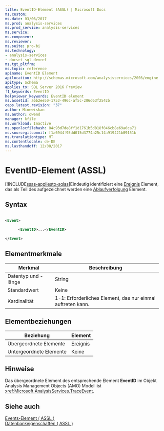```yaml
---
title: EventID-Element (ASSL) | Microsoft Docs
ms.custom: 
ms.date: 03/06/2017
ms.prod: analysis-services
ms.prod_service: analysis-services
ms.service: 
ms.component: 
ms.reviewer: 
ms.suite: pro-bi
ms.technology:
- analysis-services
- docset-sql-devref
ms.tgt_pltfrm: 
ms.topic: reference
apiname: EventID Element
apilocation: http://schemas.microsoft.com/analysisservices/2003/engine
apitype: Schema
applies_to: SQL Server 2016 Preview
f1_keywords: EventID
helpviewer_keywords: EventID element
ms.assetid: a6b2ee50-1753-496c-af5c-206d63f2542b
caps.latest.revision: "37"
author: Minewiskan
ms.author: owend
manager: kfile
ms.workload: Inactive
ms.openlocfilehash: 84c93d7de8ff1d1761b5d818f046cb8e69a0ca71
ms.sourcegitcommit: f1a6944f95dd015d3774a25c14a919421b09151b
ms.translationtype: MT
ms.contentlocale: de-DE
ms.lasthandoff: 12/08/2017
---
```

# <a name="eventid-element-assl"></a>EventID-Element (ASSL)
[!INCLUDE[ssas-appliesto-sqlas](../../../includes/ssas-appliesto-sqlas.md)]Eindeutig identifiziert eine [Ereignis](../../../analysis-services/scripting/objects/event-element-assl.md) Element, das als Teil des aufgezeichnet werden eine [Ablaufverfolgung](../../../analysis-services/scripting/objects/trace-element-assl.md) Element.  
  
## <a name="syntax"></a>Syntax  
  
```xml  
  
<Event>  
  
      <EventID>...</EventID>  
  
</Event>  
```  
  
## <a name="element-characteristics"></a>Elementmerkmale  
  
|Merkmal|Beschreibung|  
|--------------------|-----------------|  
|Datentyp und -länge|String|  
|Standardwert|Keine|  
|Kardinalität|1-1: Erforderliches Element, das nur einmal auftreten kann.|  
  
## <a name="element-relationships"></a>Elementbeziehungen  
  
|Beziehung|Element|  
|------------------|-------------|  
|Übergeordnete Elemente|[Ereignis](../../../analysis-services/scripting/objects/event-element-assl.md)|  
|Untergeordnete Elemente|Keine|  
  
## <a name="remarks"></a>Hinweise  
 Das übergeordnete Element des entsprechende Element **EventID** im Objekt Analysis Management Objects (AMO) Modell ist <xref:Microsoft.AnalysisServices.TraceEvent>.  
  
## <a name="see-also"></a>Siehe auch  
 [Events-Element &#40; ASSL &#41;](../../../analysis-services/scripting/collections/events-element-assl.md)   
 [Datenbankeigenschaften &#40; ASSL &#41;](../../../analysis-services/scripting/properties/properties-assl.md)  
  
  
